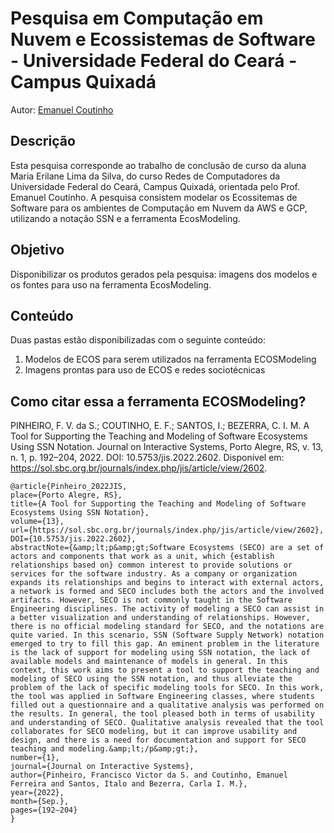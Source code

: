 # Pesquisa em Computação em Nuvem e Ecossistemas de Software - Universidade Federal do Ceará - Campus Quixadá

Autor: [Emanuel Coutinho](https://github.com/emanuelcoutinho)

## Descrição

Esta pesquisa corresponde ao trabalho de conclusão de curso da aluna Maria Erilane Lima da Silva, do curso Redes de Computadores da Universidade Federal do Ceará, Campus Quixadá, orientada pelo Prof. Emanuel Coutinho.
A pesquisa consistem modelar os Ecossitemas de Software para os ambientes de Computação em Nuvem da AWS e GCP, utilizando a notação SSN e a ferramenta EcosModeling.

## Objetivo

Disponibilizar os produtos gerados pela pesquisa: imagens dos modelos e os fontes para uso na ferramenta EcosModeling.

## Conteúdo

Duas pastas estão disponibilizadas com o seguinte conteúdo:

1. Modelos de ECOS para serem utilizados na ferramenta ECOSModeling
2. Imagens prontas para uso de ECOS e redes sociotécnicas

## Como citar essa a ferramenta ECOSModeling?

PINHEIRO, F. V. da S.; COUTINHO, E. F.; SANTOS, I.; BEZERRA, C. I. M. A Tool for Supporting the Teaching and Modeling of Software Ecosystems Using SSN Notation. Journal on Interactive Systems, Porto Alegre, RS, v. 13, n. 1, p. 192–204, 2022. DOI: 10.5753/jis.2022.2602. Disponível em: https://sol.sbc.org.br/journals/index.php/jis/article/view/2602.

```
@article{Pinheiro_2022JIS, 
place={Porto Alegre, RS}, 
title={A Tool for Supporting the Teaching and Modeling of Software Ecosystems Using SSN Notation}, 
volume={13}, 
url={https://sol.sbc.org.br/journals/index.php/jis/article/view/2602}, 
DOI={10.5753/jis.2022.2602},
abstractNote={&amp;lt;p&amp;gt;Software Ecosystems (SECO) are a set of actors and components that work as a unit, which {establish relationships based on} common interest to provide solutions or services for the software industry. As a company or organization expands its relationships and begins to interact with external actors, a network is formed and SECO includes both the actors and the involved artifacts. However, SECO is not commonly taught in the Software Engineering disciplines. The activity of modeling a SECO can assist in a better visualization and understanding of relationships. However, there is no official modeling standard for SECO, and the notations are quite varied. In this scenario, SSN (Software Supply Network) notation emerged to try to fill this gap. An eminent problem in the literature is the lack of support for modeling using SSN notation, the lack of available models and maintenance of models in general. In this context, this work aims to present a tool to support the teaching and modeling of SECO using the SSN notation, and thus alleviate the problem of the lack of specific modeling tools for SECO. In this work, the tool was applied in Software Engineering classes, where students filled out a questionnaire and a qualitative analysis was performed on the results. In general, the tool pleased both in terms of usability and understanding of SECO. Qualitative analysis revealed that the tool collaborates for SECO modeling, but it can improve usability and design, and there is a need for documentation and support for SECO teaching and modeling.&amp;lt;/p&amp;gt;}, 
number={1}, 
journal={Journal on Interactive Systems}, 
author={Pinheiro, Francisco Victor da S. and Coutinho, Emanuel Ferreira and Santos, Italo and Bezerra, Carla I. M.}, 
year={2022}, 
month={Sep.}, 
pages={192–204} 
}
```